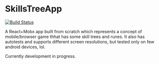 # SkillsTreeApp
[![Build Status](https://travis-ci.org/NazarovAleksandr/SkillsTreeApp.svg?branch=master)](https://travis-ci.org/NazarovAleksandr/SkillsTreeApp)

А React+Mobx app built from scratch which represents a concept of mobile/browser game thhat has some skill trees and runes.
It also has autotests and supports different screen resolutions, but tested only on few android devices, lol.

Currently development in progress.
